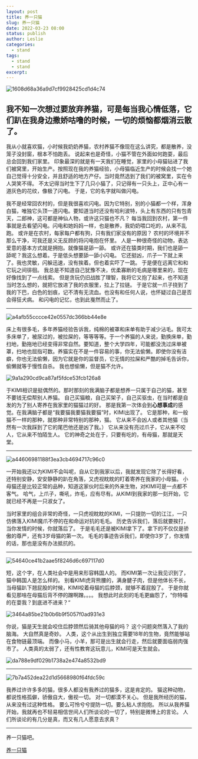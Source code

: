 ```yaml
---
layout: post
title: 养一只猫
slug: 养一只猫
date: 2022-03-23 08:00
status: publish
author: Leslie
categories: 
  - stand 
tags:
  - stand 
  - stand 
excerpt: 
---
```



![1608d68a36a9d7cf9928425cd1d4c74](https://user-images.githubusercontent.com/81410185/159613742-a7a8de0c-bed6-4db1-8fb8-9daf3721d024.jpg)

我不知一次想过要放弃养猫，可是每当我心情低落，它们趴在我身边撒娇咕噜的时候，一切的烦恼都烟消云散了。
---

我从小就喜欢猫，小时候我奶奶养猫，农村养猫不像现在这么讲究，都是散养，没笼子没封窗，根本不怕跑丢。 
说起来也是奇怪，小猫不管在外面如何跑耍，最后总会回到我们家里。 
印象最深的就是有一天我们在睡觉，家里的小母猫钻进了我们被窝里，开始生产。按照现在我的养猫经验，小母猫临近生产的时候会找一个她自己觉得十分安全，并且舒适的地方产仔。当时竟然选到了我们的被窝里，实在令人哭笑不得。 
不太记得当时生下了几只小猫了，只记得有一只头上，正中心有一道灰色的花纹，像极了闪电。 
于是，它的名字就叫做闪电。 

我不是经常回农村的，但是我很喜欢闪电。因为它特别，别的小猫都一个样，浑身白猫，唯独它头顶一道闪电。要知道当时还没有哈利波特，头上有东西的只有包青天，二郎神，这可都是神仙人物，或许这只猫也不凡？ 
每当我回到农村，第一件事就是去看望闪电。闪电和她妈妈一样，也是散养，我奶奶喂口吃的，从来不乱跑。 
或许是在农村，每家每户都有狗，只有我们家没有的原因？ 
农村的环境并不那么干净，可我还是义无反顾的将闪电抱在怀里。 
人是一种很奇怪的动物，表达爱意的基本方式就是拥抱。就像猫是舔一舔。 
或许还在猿类时期，我们也是舔一舔呢？我这么想着。于是低头想要舔一舔小闪电。 
它还挺凶，爪子一下就上来了。我也灵敏，闪躲迅速，没有挨着。但也着实吓了一跳。 
于是便在远离它和和它玩之间徘徊。 
我总是不知道自己犹豫不决，优柔寡断的毛病是哪里来的，现在好像找到了一点线索。 
但是贪玩仍旧战胜了理智，我将它又抱了起来，也不知道当时怎么想的，就把它放进了我的衣服里，拉上了拉链。 
于是它就一爪子挠到了我的下巴，白色的划痕，记不清有无流血。也没有和任何人说，也怀疑过自己是否会得狂犬病。 
和闪电的记忆，也到此戛然而止了。 

---

![a4afb55cccce42e0557dc366bb44e8e](https://user-images.githubusercontent.com/81410185/159613635-08837bfc-ae39-4ff0-a23d-052cc312dafd.jpg)

床上有很多毛，多年养猫经验告诉我，纯棉的被罩和床单有助于减少沾毛。我可太多床单了，被尿过的，被拉屎的，等等等等。于一个养猫的人来说，勤换床单，勤扫地，勤拖地已经变得非常自然。要知道，整个大学四年，可能都没洗过床单被罩，扫地也屈指可数。养猫实在不是一件容易的事，你无法偷懒。即使你没有洁癖，你也无法偷懒，因为它就是你的监督员，它无情的拉屎和严酷的掉毛告诉你，偷懒就等于慢性自杀。 
我也想偷懒，但是猫不允许。 

![9a1a290cd9ca87af5fdce53fcb126a8](https://user-images.githubusercontent.com/81410185/159613660-eaa19901-b9cb-45fb-9782-966f601d3ede.jpg)

于KIMI相识是挺偶然的。那时那刻的我满脑子都是想养一只属于自己的猫，甚至不要钱无偿帮别人养猫。 
自己买猫粮，自己买架子，自己买驱虫，在当时都是自发的为了别人寄养在我家里的猫猫过的好。 
那是我第一次体会到**心想事成**的感觉。在我满脑子都是“我要猫我要猫我要猫”时，KIMI出现了。 
它是那种，和一般猫不一样的那种，就那种非常特别的那种，猫。 
它从来不会凶人或者其他猫（当然有一次我踩到了它的尾巴他还是凶了我。） 它从来没有亮过爪子，它从来不咬人，它从来不怕陌生人。 
它的神奇之处在于，只要有吃的，有母猫，那就是天堂。 

---

![a44606981188f3ea3cb4694717c96c0](https://user-images.githubusercontent.com/81410185/159613972-ad6633ba-9aec-4efa-be1c-b0b311610aa1.jpg)


一开始我还以为KIMI不会叫呢，自从它到我家以后，我就发现它除了长得好看，还特别安静，安安静静的趴在角落，又虎视眈眈的盯着寄养在我家的小母猫。 
小母猫还是比较正常的品种，知道这家伙时后来的外来生物，对KIMI可是一点都不客气。 
哈气，上爪子，嘶吼，炸毛，应有尽有。从KIMI到我家的那一刻开始，它就已经不再是一只淑女了。 

当时家里的组合非常的奇怪，一只虎视眈眈的KIMI，一只提防一切的江江，一只仿佛落入KIMI魔爪不停的在和命运对抗的毛毛。 
历史告诉我们，落后就要挨打，当你发情的时候，你就落后了。 
于是毛毛还是被KIMI拿下了。拿下的不仅仅是骄傲的尊严，还有3岁母猫的第一次。 
毛毛的事迹告诉我们，即使你3岁了，你发情的话，那也是没有办法抵抗的。 

---

![54640ce41b2aae5f8246d6c697117d0](https://user-images.githubusercontent.com/81410185/159613819-1ece68ad-49dd-47f8-b2bd-7ec70bc8f273.jpg)


短，这个字，在人类社会中是用来形容韩国人的。 
而KIMI第一次让我见识到了，猫中韩国人是怎么样的。 
别看KIMI虎背熊腰的，满身腱子肉，但是他体长不长，当母猫趴下翘屁股的时候，KIMI咬着母猫的后脖颈，就够不着屁股了。 
于是你就看见那啥在母猫后背不停的蹭啊蹭。。。。 
我想此时此刻的毛毛更幽怨了，“你特喵的在耍我？到底进不进来？“ 

![3464a85be21b0b6b9f5057f0ad931e3](https://user-images.githubusercontent.com/81410185/159613867-e18760f0-900e-4795-a27f-2a67f947d0ef.jpg)


你说，猫是天生就会咬住后脖颈然后骑其他母猫的吗？ 
这个问题突然落入了我的脑海。 
大自然真是奇妙。 
人类，这个从出生到独立需要18年的生物，竟然能够站在食物链最顶端。 
而像小马，小羊，那可是出生就会行走，然后就要面临弱肉强市了。 
人类真的太弱了，还有性教育这玩意儿，KIMI可是天生就会。 

![da788e9df029b1738a2e474a8532bd9](https://user-images.githubusercontent.com/81410185/159613899-ba21a2b7-a202-4c0e-95e6-39a54c633b6c.jpg)


---

![7b7a452dea22d1d5668980f64fdc59c](https://user-images.githubusercontent.com/81410185/159613914-6a7d9a4a-e3f7-4363-9c36-9409b97fc0f6.jpg)


我养过许许多多的猫，很多人都没有我养过的猫多，这是肯定的。 
猫这种动物，都说性格孤僻，骄傲自大，傲视一切。 
对一切都漠不关心。 
但是我所经历的猫，从来没有过这种性格。 
要么可怜兮兮提防一切。要么粘人求抱抱。 
所以从我养猫开始，我就再也不轻易相信世间人们所谈论的一切了，特别是微博上的言论。 
人们所谈论的有几分是真，而又有几人愿意去求真？ 

---

养一只猫吧。

[养一只猫](https://github.com/lesnolie/Marverick/issues/4)

